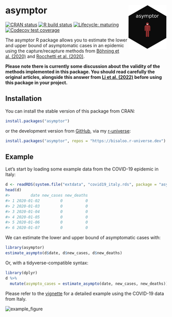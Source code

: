 
<!-- README.md is generated from README.Rmd. Please edit that file -->

# asymptor <img src="man/figures/logo.gif" align="right" alt="" width="120" />

<!-- badges: start -->

[![CRAN
status](https://www.r-pkg.org/badges/version-ago/asymptor)](https://CRAN.R-project.org/package=asymptor)
[![R build
status](https://github.com/Bisaloo/asymptor/workflows/R-CMD-check/badge.svg)](https://github.com/Bisaloo/asymptor/actions)
[![Lifecycle:
maturing](https://img.shields.io/badge/lifecycle-maturing-blue.svg)](https://lifecycle.r-lib.org/articles/stages.html#maturing)
[![Codecov test
coverage](https://codecov.io/gh/Bisaloo/asymptor/branch/main/graph/badge.svg)](https://app.codecov.io/gh/Bisaloo/asymptor?branch=main)
<!-- badges: end -->

The asymptor R package allows you to estimate the lower and upper bound
of asymptomatic cases in an epidemic using the capture/recapture methods
from [Böhning et al. (2020)](https://doi.org/10.1016/j.ijid.2020.06.009)
and [Rocchetti et
al. (2020)](https://doi.org/10.1101/2020.07.14.20153445).

**Please note there is currently some discussion about the validity of
the methods implemented in this package. You should read carefully the
original articles, alongside this answer from [Li et al.
(2022)](https://doi.org/10.48550/arXiv.2209.11334) before using this
package in your project.**

## Installation

You can install the stable version of this package from CRAN:

``` r
install.packages("asymptor")
```

or the development version from [GitHub](https://github.com/bisaloo),
via my [r-universe](https://bisaloo.r-universe.dev/):

``` r
install.packages("asymptor", repos = "https://bisaloo.r-universe.dev")
```

## Example

Let’s start by loading some example data from the COVID-19 epidemic in
Italy:

``` r
d <- readRDS(system.file("extdata", "covid19_italy.rds", package = "asymptor"))
head(d)
#>         date new_cases new_deaths
#> 1 2020-01-02         0          0
#> 2 2020-01-03         0          0
#> 3 2020-01-04         0          0
#> 4 2020-01-05         0          0
#> 5 2020-01-06         0          0
#> 6 2020-01-07         0          0
```

We can estimate the lower and upper bound of asymptomatic cases with:

``` r
library(asymptor)
estimate_asympto(d$date, d$new_cases, d$new_deaths)
```

Or, with a tidyverse-compatible syntax:

``` r
library(dplyr)
d %>%
  mutate(asympto_cases = estimate_asympto(date, new_cases, new_deaths))
```

Please refer to the
[vignette](https://hugogruson.fr/asymptor/articles/example.html) for a
detailed example using the COVID-19 data from Italy.

![example_figure](https://hugogruson.fr/asymptor/articles/example_files/figure-html/example_fig-1.png)
